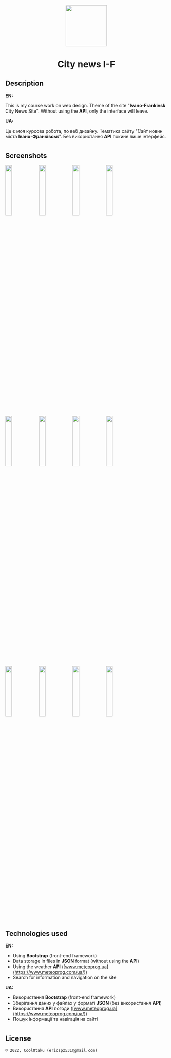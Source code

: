 <p align="center"><img width="128" height="128" src="assets/img/logo.png"/></p>
<h1 align="center">City news I-F</h1>

## Description
<b>EN:</b>

This is my course work on web design. Theme of the site "**Ivano-Frankivsk** City News Site". Without using the **API**, only the interface will leave.

<b>UA:</b>

Це є моя курсова робота, по веб дизайну. Тематика сайту "Сайт новин міста **Івано-Франківськ**". Без використання **API** покине лише інтерфейс.

#
## Screenshots
<p>
  <img src="screens/s1.png" height="20%"/>
  <img src="screens/s2.png" height="20%"/>
  <img src="screens/s3.png" height="20%"/>
  <img src="screens/s4.png" height="20%"/>
  <img src="screens/s5.png" height="20%"/>
  <img src="screens/s6.png" height="20%"/>
  <img src="screens/s7.png" height="20%"/>
  <img src="screens/s8.png" height="20%"/>
  <img src="screens/sm1.png" height="20%"/>
  <img src="screens/sm2.png" height="20%"/>
  <img src="screens/sm3.png" height="20%"/>
  <img src="screens/sm4.png" height="20%"/>
</p>

#
## Technologies used
<b>EN:</b>
- Using **Bootstrap** (front-end framework)
- Data storage in files in **JSON** format (without using the **API**)
- Using the weather **API** ([www.meteoprog.ua](https://www.meteoprog.com/ua/))
- Search for information and navigation on the site

<b>UA:</b>
- Використання **Bootstrap** (front-end framework)
- Зберігання даних у файлах у форматі **JSON** (без використання **API**)
- Використання **API** погоди ([www.meteoprog.ua](https://www.meteoprog.com/ua/))
- Пошук інформації та навігація на сайті

#
## License
```
© 2022, CoolOtaku (ericspz531@gmail.com)
```

